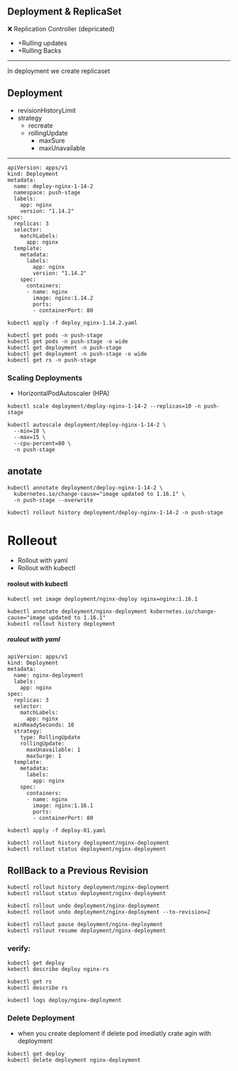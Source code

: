 
##  Deployment    &     ReplicaSet 
:x: Replication Controller (depricated)
  * +Rulling updates
  * +Rulling Backs
------------------------------------------------ 
In deployment we create replicaset
## Deployment
* revisionHistoryLimit
* strategy
  - recreate
  - rollingUpdate
     + maxSure
     + maxUnavailable
--------------------------------------------------
```
apiVersion: apps/v1
kind: Deployment
metadata:
  name: deploy-nginx-1-14-2
  namespace: push-stage
  labels:
    app: nginx
    version: "1.14.2"
spec:
  replicas: 3
  selector:
    matchLabels:
      app: nginx
  template:
    metadata:
      labels:
        app: nginx
        version: "1.14.2"
    spec:
      containers:
      - name: nginx
        image: nginx:1.14.2
        ports:
        - containerPort: 80

```
```
kubectl apply -f deploy_nginx-1.14.2.yaml
```
```
kubectl get pods -n push-stage
kubectl get pods -n push-stage -o wide
kubectl get deployment -n push-stage
kubectl get deployment -n push-stage -o wide
kubectl get rs -n push-stage
```
### Scaling Deployments
- HorizontalPodAutoscaler (HPA)
```
kubectl scale deployment/deploy-nginx-1-14-2 --replicas=10 -n push-stage
```
```
kubectl autoscale deployment/deploy-nginx-1-14-2 \
  --min=10 \
  --max=15 \
  --cpu-percent=80 \
  -n push-stage
```
## anotate
```
kubectl annotate deployment/deploy-nginx-1-14-2 \
  kubernetes.io/change-cause="image updated to 1.16.1" \
  -n push-stage --overwrite
```
```
kubectl rollout history deployment/deploy-nginx-1-14-2 -n push-stage
```
# Rolleout
- Rollout with yaml
- Rollout with kubectl

#### roolout with kubectl

```
kubectl set image deployment/nginx-deploy nginx=nginx:1.16.1
```
```
kubectl annotate deployment/nginx-deployment kubernetes.io/change-cause="image updated to 1.16.1"
kubectl rollout history deployment
```
##### roulout with yaml
```
apiVersion: apps/v1
kind: Deployment
metadata:
  name: nginx-deployment
  labels:
    app: nginx
spec:
  replicas: 3
  selector:
    matchLabels:
      app: nginx
  minReadySeconds: 10
  strategy:
    type: RollingUpdate
    rollingUpdate:
      maxUnavailable: 1
      maxSurge: 1
  template:
    metadata:
      labels:
        app: nginx
    spec:
      containers:
      - name: nginx
        image: nginx:1.16.1
        ports:
        - containerPort: 80
```
```
kubectl apply -f deploy-01.yaml
```
```
kubectl rollout history deployment/nginx-deployment
kubectl rollout status deployment/nginx-deployment
```

## RollBack to a Previous Revision

```
kubectl rollout history deployment/nginx-deployment
kubectl rollout status deployment/nginx-deployment
```

```
kubectl rollout undo deployment/nginx-deployment
kubectl rollout undo deployment/nginx-deployment --to-revision=2
```

```
kubectl rollout pause deployment/nginx-deployment
kubectl rollout resume deployment/nginx-deployment
```


### verify:
```
kubectl get deploy
kebectl describe deploy nginx-rs

kubectl get rs
kubectl describe rs

kubectl logs deploy/nginx-deployment
```

### Delete Deployment
* when you create deploment if delete pod imediatly crate agin with deployment
```
kubectl get deploy
kubectl delete deployment nginx-deployment
```
